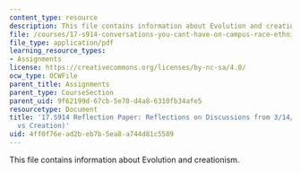 ```yaml
---
content_type: resource
description: This file contains information about Evolution and creationism.
file: /courses/17-s914-conversations-you-cant-have-on-campus-race-ethnicity-gender-and-identity-spring-2012/4ff0f76ead2beb7b5ea8a744d81c5589_MIT17_S914S12_evol4.pdf
file_type: application/pdf
learning_resource_types:
- Assignments
license: https://creativecommons.org/licenses/by-nc-sa/4.0/
ocw_type: OCWFile
parent_title: Assignments
parent_type: CourseSection
parent_uid: 9f62199d-67cb-5e70-d4a8-6310fb34afe5
resourcetype: Document
title: '17.S914 Reflection Paper: Reflections on Discussions from 3/14/12 (Evolution
  vs Creation)'
uid: 4ff0f76e-ad2b-eb7b-5ea8-a744d81c5589
---
```

This file contains information about Evolution and creationism.
